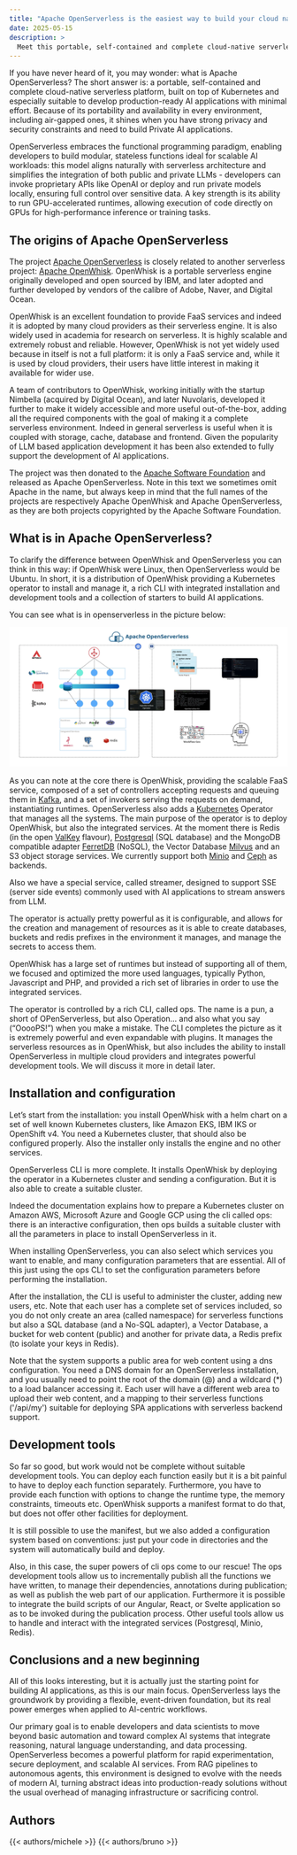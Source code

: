 ```yaml
---
title: "Apache OpenServerless is the easiest way to build your cloud native AI application"
date: 2025-05-15
description: >
  Meet this portable, self-contained and complete cloud-native serverless platform built on Kubernetes.
---
```


If you have never heard of it, you may wonder: what is Apache OpenServerless?
The short answer is: a portable, self-contained and complete cloud-native serverless platform, built on top of Kubernetes and especially suitable to develop production-ready AI applications with minimal effort. Because of its portability and availability in every environment, including air-gapped ones, it shines when you have strong privacy and security constraints and need to build Private AI applications.

OpenServerless embraces the functional programming paradigm, enabling developers to build modular, stateless functions ideal for scalable AI workloads: this model aligns naturally with serverless architecture and simplifies the integration of both public and private LLMs - developers can invoke proprietary APIs like OpenAI or deploy and run private models locally, ensuring full control over sensitive data. A key strength is its ability to run GPU-accelerated runtimes, allowing execution of code directly on GPUs for high-performance inference or training tasks.

## The origins of Apache OpenServerless

The project [Apache OpenServerless](https://openserverless.apache.org/) is closely related to another serverless project: [Apache OpenWhisk](https://openwhisk.apache.org/). OpenWhisk is a portable serverless engine originally developed and open sourced by IBM, and later adopted and further developed by vendors of the calibre of Adobe, Naver, and Digital Ocean.

OpenWhisk is an excellent foundation to provide FaaS services and indeed it is adopted by many cloud providers as their serverless engine. It is also widely used in academia for research on serverless. It is highly scalable and extremely robust and reliable. However, OpenWhisk is not yet widely used because in itself is not a full platform: it is only a FaaS service and, while it is used by cloud providers, their users have little interest in making it available for wider use.

A team of contributors to OpenWhisk, working initially with the startup Nimbella (acquired by Digital Ocean), and later Nuvolaris, developed it further to make it widely accessible and more useful out-of-the-box, adding all the required components with the goal of making it a complete serverless environment. Indeed in general serverless is useful when it is coupled with storage, cache, database and frontend. Given the popularity of LLM based application development it has been also extended to fully support the development of AI applications.

The project was then donated to the [Apache Software Foundation](https://apache.org/) and released as Apache OpenServerless. Note in this text we sometimes omit Apache in the name, but always keep in mind that the full names of the projects are respectively Apache OpenWhisk and Apache OpenServerless, as they are both projects copyrighted by the Apache Software Foundation.

## What is in Apache OpenServerless?

To clarify the difference between OpenWhisk and OpenServerless you can think in this way: if OpenWhisk were Linux, then OpenServerless would be Ubuntu. In short, it is a distribution of OpenWhisk providing a Kubernetes operator to install and manage it, a rich CLI with integrated installation and development tools and a collection of starters to build AI applications.

You can see what is in openserverless in the picture below:

<img src="/openserverless-diagram.webp" alt="Apache OpenServerless Architecture" class="mb-2 img-fluid">

As you can note at the core there is OpenWhisk, providing the scalable FaaS service, composed of a set of controllers accepting requests and queuing them in [Kafka](https://kafka.apache.org/), and a set of invokers serving the requests on demand, instantiating runtimes. OpenServerless also adds a [Kubernetes](https://kubernetes.io/) Operator that manages all the systems. The main purpose of the operator is to deploy OpenWhisk, but also the integrated services. At the moment there is Redis (in the open [ValKey](https://valkey.io/) flavour), [Postgresql](https://www.postgresql.org/) (SQL database) and the MongoDB compatible adapter [FerretDB](https://ferretdb.io/) (NoSQL), the Vector Database [Milvus](https://milvus.io/) and an S3 object storage services. We currently support both [Minio](https://min.io/) and [Ceph](https://ceph.io/) as backends.

Also we have a special service, called streamer, designed to support SSE (server side events) commonly used with AI applications to stream answers from LLM.

The operator is actually pretty powerful as it is configurable, and allows for the creation and management of resources as it is able to create databases, buckets and redis prefixes in the environment it manages, and manage the secrets to access them.

OpenWhisk has a large set of runtimes but instead of supporting all of them, we focused and optimized the more used languages, typically Python, Javascript and PHP, and provided a rich set of libraries in order to use the integrated services.

The operator is controlled by a rich CLI, called ops. The name is a pun, a short of OPenServerless, but also Operation… and also what you say (“OoooPS!”) when you make a mistake. The CLI completes the picture as it is extremely powerful and even expandable with plugins. It manages the serverless resources as in OpenWhisk, but also includes the ability to install OpenServerless in multiple cloud providers and integrates powerful development tools. We will discuss it more in detail later.

## Installation and configuration

Let’s start from the installation: you install OpenWhisk with a helm chart on a set of well known Kubernetes clusters, like Amazon EKS, IBM IKS or OpenShift v4. You need a Kubernetes cluster, that should also be configured properly. Also the installer only installs the engine and no other services.

OpenServerless CLI is more complete. It installs OpenWhisk by deploying the operator in a Kubernetes cluster and sending a configuration. But it is also able to create a suitable cluster.

Indeed the documentation explains how to prepare a Kubernetes cluster on Amazon AWS, Microsoft Azure and Google GCP using the cli called ops: there is an interactive configuration, then ops builds a suitable cluster with all the parameters in place to install OpenServerless in it.

When installing OpenServerless, you can also select which services you want to enable, and many configuration parameters that are essential. All of this just using the ops CLI to set the configuration parameters before performing the installation.

After the installation, the CLI is useful to administer the cluster, adding new users, etc. Note that each user has a complete set of services included, so you do not only create an area (called namespace) for serverless functions but also a SQL database (and a No-SQL adapter), a Vector Database, a bucket for web content (public) and another for private data, a Redis prefix (to isolate your keys in Redis).

Note that the system supports a public area for web content using a dns configuration. You need a DNS domain for an OpenServerless installation, and you usually need to point the root of the domain (@) and a wildcard (*) to a load balancer accessing it. Each user will have a different web area to upload their web content, and a mapping to their serverless functions ('/api/my') suitable for deploying SPA applications with serverless backend support.

## Development tools

So far so good, but work would not be complete without suitable development tools. You can deploy each function easily but it is a bit painful to have to deploy each function separately. Furthermore, you have to provide each function with options to change the runtime type, the memory constraints, timeouts etc. OpenWhisk supports a manifest format to do that, but does not offer other facilities for deployment.

It is still possible to use the manifest, but we also added a configuration system based on conventions: just put your code in directories and the system will automatically build and deploy.

Also, in this case, the super powers of cli ops come to our rescue! The ops development tools allow us to incrementally publish all the functions we have written, to manage their dependencies, annotations during publication; as well as publish the web part of our application. Furthermore it is possible to integrate the build scripts of our Angular, React, or Svelte application so as to be invoked during the publication process. Other useful tools allow us to handle and interact with the integrated services (Postgresql, Minio, Redis).

## Conclusions and a new beginning

All of this looks interesting, but it is actually just the starting point for building AI applications, as this is our main focus. OpenServerless lays the groundwork by providing a flexible, event-driven foundation, but its real power emerges when applied to AI-centric workflows.

Our primary goal is to enable developers and data scientists to move beyond basic automation and toward complex AI systems that integrate reasoning, natural language understanding, and data processing. OpenServerless becomes a powerful platform for rapid experimentation, secure deployment, and scalable AI services. From RAG pipelines to autonomous agents, this environment is designed to evolve with the needs of modern AI, turning abstract ideas into production-ready solutions without the usual overhead of managing infrastructure or sacrificing control. 

## Authors

{{< authors/michele >}}
{{< authors/bruno >}}